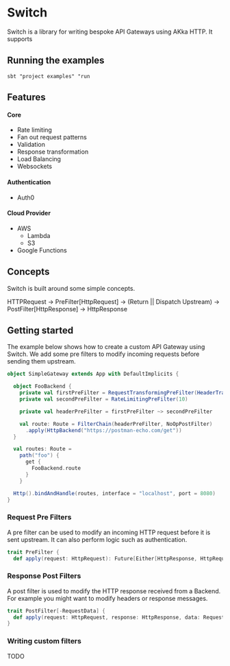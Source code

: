 # Switch

Switch is a library for writing bespoke API Gateways using AKka HTTP. It supports

## Running the examples

```
sbt "project examples" "run
```

## Features

#### Core
  - Rate limiting
  - Fan out request patterns
  - Validation
  - Response transformation
  - Load Balancing
  - Websockets

#### Authentication
  - Auth0

#### Cloud Provider
  - AWS
    - Lambda
    - S3
  - Google Functions

## Concepts

Switch is built around some simple concepts.

HTTPRequest -> PreFilter[HttpRequest] -> (Return || Dispatch Upstream) -> PostFilter[HttpResponse] -> HttpResponse

## Getting started

The example below shows how to create a custom API Gateway using Switch. We add some pre filters to modify incoming
requests before sending them upstream.

```scala
object SimpleGateway extends App with DefaultImplicits {

  object FooBackend {
    private val firstPreFilter = RequestTransformingPreFilter(HeaderTransformer(add = Seq(RawHeader("X-Foo", "123"))))
    private val secondPreFilter = RateLimitingPreFilter(10)

    private val headerPreFilter = firstPreFilter ~> secondPreFilter

    val route: Route = FilterChain(headerPreFilter, NoOpPostFilter)
      .apply(HttpBackend("https://postman-echo.com/get"))
  }

  val routes: Route =
    path("foo") {
      get {
        FooBackend.route
      }
    }

  Http().bindAndHandle(routes, interface = "localhost", port = 8080)
}
```

### Request Pre Filters

A pre filter can be used to modify an incoming HTTP request before it is sent upstream. It can also perform logic such as
authentication.

```scala
trait PreFilter {
  def apply(request: HttpRequest): Future[Either[HttpResponse, HttpRequest]]
```

### Response Post Filters

A post filter is used to modify the HTTP response received from a Backend. For example you might want to modify headers or response messages.

```scala
trait PostFilter[-RequestData] {
  def apply(request: HttpRequest, response: HttpResponse, data: RequestData): Future[HttpResponse]
}
```

### Writing custom filters

TODO
